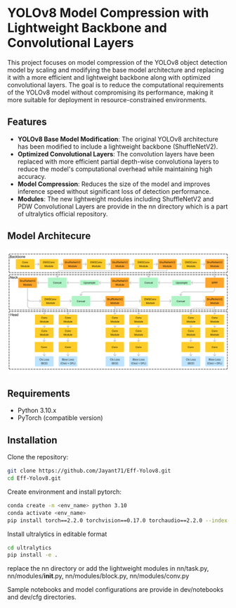 # YOLOv8 Model Compression with Lightweight Backbone and Convolutional Layers

This project focuses on model compression of the YOLOv8 object detection model by scaling and modifying the base model architecture and replacing it with a more efficient and lightweight backbone along with optimized convolutional layers. The goal is to reduce the computational requirements of the YOLOv8 model without compromising its performance, making it more suitable for deployment in resource-constrained environments.

## Features

- **YOLOv8 Base Model Modification**: The original YOLOv8 architecture has been modified to include a lightweight backbone (ShuffleNetV2).
- **Optimized Convolutional Layers**: The convolution layers have been replaced with more efficient partial depth-wise convolutiona layers to reduce the model's computational overhead while maintaining high accuracy.
- **Model Compression**: Reduces the size of the model and improves inference speed without significant loss of detection performance.
- **Modules**: The new lightweight modules including ShuffleNetV2 and PDW Convolutional Layers are provide in the nn directory which is a part of ultralytics official repository.

## Model Architecure

![Architecture Diagram](./architecture.png)

## Requirements

- Python 3.10.x
- PyTorch (compatible version)

## Installation

Clone the repository:

```bash
git clone https://github.com/Jayant71/Eff-Yolov8.git
cd Eff-Yolov8.git
```

Create environment and install pytorch:

```bash
conda create -n <env_name> python 3.10
conda activate <env_name>
pip install torch==2.2.0 torchvision==0.17.0 torchaudio==2.2.0 --index-url https://download.pytorch.org/whl/cu121 # https://pytorch.org/get-started/previous-versions/
```

Install ultralytics in editable format

```bash
cd ultralytics
pip install -e .
```

replace the nn directory or add the lightweight modules in nn/task.py, nn/modules/**init**.py, nn/modules/block.py, nn/modules/conv.py

Sample notebooks and model configurations are provide in dev/notebooks and dev/cfg directories.
